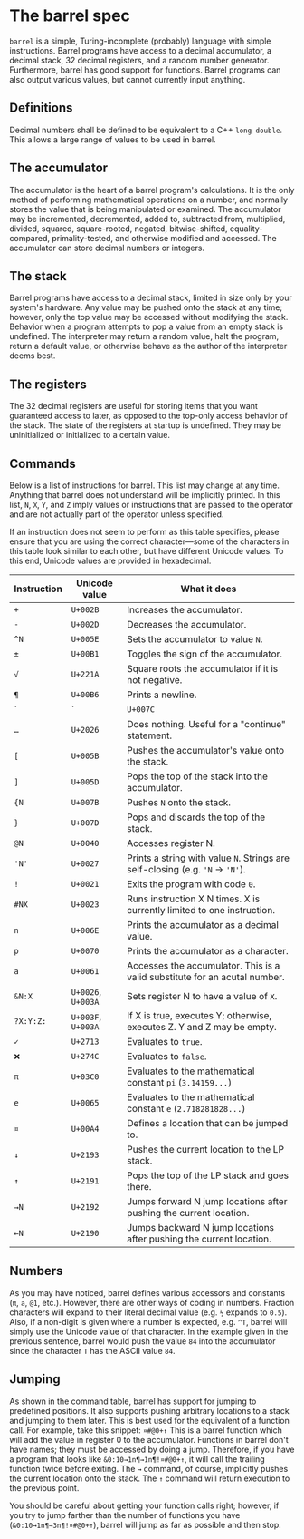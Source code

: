 # The barrel spec
`barrel` is a simple, Turing-incomplete (probably) language with simple instructions. Barrel programs have access to a decimal accumulator, a decimal stack, 32 decimal registers, and a random number generator. Furthermore, barrel has good support for functions. Barrel programs can also output various values, but cannot currently input anything.

## Definitions
Decimal numbers shall be defined to be equivalent to a C++ `long double`. This allows a large range of values to be used in barrel.

## The accumulator
The accumulator is the heart of a barrel program's calculations. It is the only method of performing mathematical operations on a number, and normally stores the value that is being manipulated or examined. The accumulator may be incremented, decremented, added to, subtracted from, multiplied, divided, squared, square-rooted, negated, bitwise-shifted, equality-compared, primality-tested, and otherwise modified and accessed. The accumulator can store decimal numbers or integers.

## The stack
Barrel programs have access to a decimal stack, limited in size only by your system's hardware. Any value may be pushed onto the stack at any time; however, only the top value may be accessed without modifying the stack. Behavior when a program attempts to pop a value from an empty stack is undefined. The interpreter may return a random value, halt the program, return a default value, or otherwise behave as the author of the interpreter deems best.

## The registers
The 32 decimal registers are useful for storing items that you want guaranteed access to later, as opposed to the top-only access behavior of the stack. The state of the registers at startup is undefined. They may be uninitialized or initialized to a certain value.

## Commands
Below is a list of instructions for barrel. This list may change at any time. Anything that barrel does not understand will be implicitly printed. In this list, `N`, `X`, `Y`, and `Z` imply values or instructions that are passed to the operator and are not actually part of the operator unless specified.

If an instruction does not seem to perform as this table specifies, please ensure that you are using the correct character—some of the characters in this table look similar to each other, but have different Unicode values. To this end, Unicode values are provided in hexadecimal.

|Instruction|Unicode value     |What it does                                                                  |
|-----------|------------------|------------------------------------------------------------------------------|
|`+`        |`U+002B`          |Increases the accumulator.                                                    |
|`-`        |`U+002D`          |Decreases the accumulator.                                                    |
|`^N`       |`U+005E`          |Sets the accumulator to value `N`.                                            |
|`±`        |`U+00B1`          |Toggles the sign of the accumulator.                                          |
|`√`        |`U+221A`          |Square roots the accumulator if it is not negative.                           |
|`¶`        |`U+00B6`          |Prints a newline.                                                             |
|`|`        |`U+007C`          |Sets the accumulator to a random integer value.                               |
|`…`        |`U+2026`          |Does nothing. Useful for a "continue" statement.                              |
|`[`        |`U+005B`          |Pushes the accumulator's value onto the stack.                                |
|`]`        |`U+005D`          |Pops the top of the stack into the accumulator.                               |
|`{N`       |`U+007B`          |Pushes `N` onto the stack.                                                    |
|`}`        |`U+007D`          |Pops and discards the top of the stack.                                       |
|`@N`       |`U+0040`          |Accesses register N.                                                          |
|`'N'`      |`U+0027`          |Prints a string with value `N`. Strings are self-closing (e.g. `'N` -> `'N'`).|
|`!`        |`U+0021`          |Exits the program with code `0`.                                              |
|`#NX`      |`U+0023`          |Runs instruction X N times. X is currently limited to one instruction.        |
|`n`        |`U+006E`          |Prints the accumulator as a decimal value.                                    |
|`p`        |`U+0070`          |Prints the accumulator as a character.                                        |
|`a`        |`U+0061`          |Accesses the accumulator. This is a valid substitute for an acutal number.    |
|`&N:X`     |`U+0026`, `U+003A`|Sets register N to have a value of `X`.                                       |
|`?X:Y:Z:`  |`U+003F`, `U+003A`|If X is true, executes Y; otherwise, executes Z. Y and Z may be empty.        |
|`✓`        |`U+2713`          |Evaluates to `true`.                                                          |
|`❌`        |`U+274C`          |Evaluates to `false`.                                                         |
|`π`        |`U+03C0`          |Evaluates to the mathematical constant `pi` (`3.14159...`)                    |
|`e`        |`U+0065`          |Evaluates to the mathematical constant `e` (`2.718281828...`)                 |
|`¤`        |`U+00A4`          |Defines a location that can be jumped to.                                     |
|`↓`        |`U+2193`          |Pushes the current location to the LP stack.                                  |
|`↑`        |`U+2191`          |Pops the top of the LP stack and goes there.                                  |
|`→N`       |`U+2192`          |Jumps forward N jump locations after pushing the current location.            |
|`←N`       |`U+2190`          |Jumps backward N jump locations after pushing the current location.           |

## Numbers
As you may have noticed, barrel defines various accessors and constants (`π`, `a`, `@1`, etc.). However, there are other ways of coding in numbers. Fraction characters will expand to their literal decimal value (e.g. `½` expands to `0.5`). Also, if a non-digit is given where a number is expected, e.g. `^T`, barrel will simply use the Unicode value of that character. In the example given in the previous sentence, barrel would push the value `84` into the accumulator since the character `T` has the ASCII value `84`.

## Jumping
As shown in the command table, barrel has support for jumping to predefined positions. It also supports pushing arbitrary locations to a stack and jumping to them later. This is best used for the equivalent of a function call. For example, take this snippet: `¤#@0+↑` This is a barrel function which will add the value in register 0 to the accumulator. Functions in barrel don't have names; they must be accessed by doing a jump. Therefore, if you have a program that looks like `&0:10→1n¶→1n¶!¤#@0+↑`, it will call the trailing function twice before exiting. The `→` command, of course, implicitly pushes the current location onto the stack. The `↑` command will return execution to the previous point.

You should be careful about getting your function calls right; however, if you try to jump farther than the number of functions you have (`&0:10→1n¶→3n¶!¤#@0+↑`), barrel will jump as far as possible and then stop.
